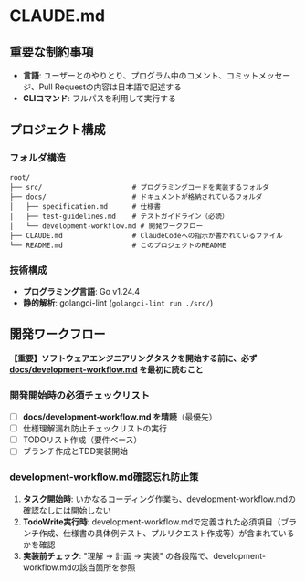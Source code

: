 # CLAUDE.md

## 重要な制約事項

- **言語**: ユーザーとのやりとり、プログラム中のコメント、コミットメッセージ、Pull Requestの内容は日本語で記述する
- **CLIコマンド**: フルパスを利用して実行する

## プロジェクト構成

### フォルダ構造
```text
root/
├── src/                      # プログラミングコードを実装するフォルダ
├── docs/                     # ドキュメントが格納されているフォルダ
│   ├── specification.md      # 仕様書
│   ├── test-guidelines.md    # テストガイドライン（必読）
│   └── development-workflow.md # 開発ワークフロー
├── CLAUDE.md                 # ClaudeCodeへの指示が書かれているファイル
└── README.md                 # このプロジェクトのREADME
```

### 技術構成
- **プログラミング言語**: Go v1.24.4
- **静的解析**: golangci-lint (`golangci-lint run ./src/`)

## 開発ワークフロー

**【重要】ソフトウェアエンジニアリングタスクを開始する前に、必ず [docs/development-workflow.md](./docs/development-workflow.md) を最初に読むこと**

### 開発開始時の必須チェックリスト
- [ ] **docs/development-workflow.md を精読**（最優先）
- [ ] 仕様理解漏れ防止チェックリストの実行
- [ ] TODOリスト作成（要件ベース）
- [ ] ブランチ作成とTDD実装開始

### development-workflow.md確認忘れ防止策
1. **タスク開始時**: いかなるコーディング作業も、development-workflow.mdの確認なしには開始しない
2. **TodoWrite実行時**: development-workflow.mdで定義された必須項目（ブランチ作成、仕様書の具体例テスト、プルリクエスト作成等）が含まれているかを確認
3. **実装前チェック**: "理解 → 計画 → 実装" の各段階で、development-workflow.mdの該当箇所を参照



